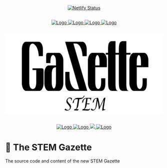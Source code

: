 <div align="center" style="margin-bottom:30px">
   <a href="https://app.netlify.com/sites/thestemgazette/deploys">
    <img alt="Netlify Status" src="https://api.netlify.com/api/v1/badges/5e69b108-8d05-4bd3-bd02-811c81a91388/deploy-status">
   </a>
</div>

<div align="center" style="margin-bottom:30px">
    <a href='https://github.com/fadyadal/stemgazette/blob/main/LICENSE'>
    <img src="https://img.shields.io/github/license/fadyadal/stemgazette.svg" alt="Logo" />
    </a>
    <a href='https://github.com/fadyadal/stemgazette'>
    <img src="https://img.shields.io/github/v/tag/fadyadal/stemgazette.svg" alt="Logo" />
    </a>
        <a href='https://github.com/fadyadal/stemgazette/stargazers'>
    <img src="https://img.shields.io/github/stars/fadyadal/stemgazette.svg" alt="Logo" />
    </a>
        <a href="https://twitter.com/intent/tweet?text=Check%20out%20this%20cool%20project%3A&url=https%3A%2F%2Fgithub.com%2Ffadyadal%2Fstemgazette">
    <img src="https://img.shields.io/twitter/url/https/github.com/fadyadal/stemgazette.svg?style=social" alt="Logo" />
    </a>
</div>

<div align="center"  style="margin-bottom:30px">
    <img src="static/gazette_logo.png" alt="Logo" width="750px"/>
</div>

<div align="center" style="margin-bottom:30px">
    <a href="https://codeclimate.com/github/fadyadal/stemgazette">
      <img src="https://codeclimate.com/github/fadyadal/stemgazette.svg" alt="Logo" />
    </a>
    <a href='https://codeclimate.com/github/fadyadal/stemgazette'>
      <img src="https://codeclimate.com/github/fadyadal/stemgazette/badges/issue_count.svg" alt="Logo" />
    </a>
    <a href="https://www.codacy.com/gh/fadyadal/stemgazette/dashboard?utm_source=github.com&amp;utm_medium=referral&amp;utm_content=fadyadal/stemgazette&amp;utm_campaign=Badge_Grade">
        <img src="https://app.codacy.com/project/badge/Grade/97765835d34643a5b4f49cc226578904"/>
    </a>
    <a href='https://github.com/prettier/prettier'>
      <img src="https://img.shields.io/badge/code_style-prettier-ff69b4.svg?style=flat-square" alt="Logo" />
    </a>
</div>

# 📰 The STEM Gazette

The source code and content of the new STEM Gazette

